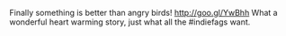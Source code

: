 Finally something is better than angry birds!  http://goo.gl/YwBhh What a wonderful heart warming story, just what all the #indiefags want.